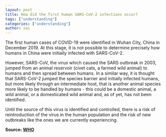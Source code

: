 ```yaml
---
layout: post
title: How did the first human SARS-CoV-2 infections occur?
tags: ["understanding"]
categories: ["understanding"]
author: sai
---
```


The first human cases of COVID-19 were identified in Wuhan City, China in December 2019. At this stage, it is not possible to determine precisely how humans in China were initially infected with SARS-CoV-2.

However, SARS-CoV, the virus which caused the SARS outbreak in 2003, jumped from an animal reservoir (civet cats, a farmed wild animal) to humans and then spread between humans. In a similar way, it is thought that SARS-CoV-2 jumped the species barrier and initially infected humans, but more likely through an intermediate host, that is another animal species more likely to be handled by humans - this could be a domestic animal, a wild animal, or a domesticated wild animal and, as of yet, has not been identified.

Until the source of this virus is identified and controlled, there is a risk of reintroduction of the virus in the human population and the risk of new outbreaks like the ones we are currently experiencing.

**Source: [WHO](https://www.who.int/news-room/q-a-detail/q-a-coronaviruses)**